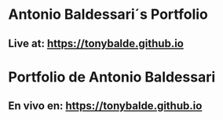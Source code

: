# Antonio Baldessari´s Portfolio
## Live at: https://tonybalde.github.io

# Portfolio de Antonio Baldessari
## En vivo en: https://tonybalde.github.io
